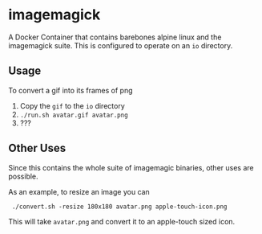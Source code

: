 # imagemagick

A Docker Container that contains barebones alpine linux and the imagemagick suite. This is configured to operate on an `io` directory.

## Usage

To convert a gif into its frames of png

1. Copy the `gif` to the `io` directory
2. `./run.sh avatar.gif avatar.png`
3. ???

## Other Uses

Since this contains the whole suite of imagemagic binaries, other uses are possible.

As an example, to resize an image you can

` ./convert.sh -resize 180x180 avatar.png apple-touch-icon.png`

This will take `avatar.png` and convert it to an apple-touch sized icon.

